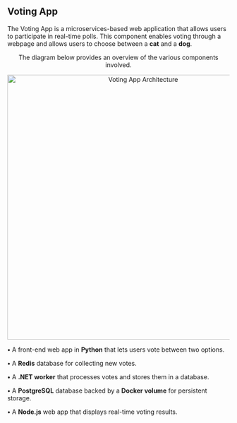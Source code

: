   <h2>Voting App</h2>
  <p>The Voting App is a microservices-based web application that allows users to participate in real-time polls.  
  This component enables voting through a webpage and allows users to choose between a <strong>cat</strong> and a <strong>dog</strong>.</p>
</div>

<div align="center">
  <p>The diagram below provides an overview of the various components involved.</p>
  <img src="https://github.com/user-attachments/assets/b54ebe16-9462-4add-b8a3-dd03fa6e2fb6" alt="Voting App Architecture" width="600"/>
</div>

<p>
<p><strong>•</strong> A front-end web app in <strong>Python</strong> that lets users vote between two options.</p>
<p><strong>•</strong> A <strong>Redis</strong> database for collecting new votes.</p>
<p><strong>•</strong> A <strong>.NET worker</strong> that processes votes and stores them in a database.</p>
<p><strong>•</strong> A <strong>PostgreSQL</strong> database backed by a <strong>Docker volume</strong> for persistent storage.</p>
<p><strong>•</strong> A <strong>Node.js</strong> web app that displays real-time voting results.</p>
</p>
